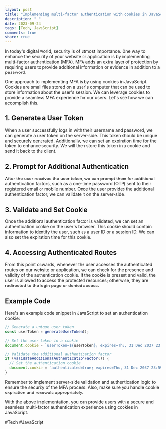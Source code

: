```yaml
---
layout: post
title: "Implementing multi-factor authentication with cookies in JavaScript"
description: " "
date: 2023-09-24
tags: [Tech, JavaScript]
comments: true
share: true
---
```


In today's digital world, security is of utmost importance. One way to enhance the security of your website or application is by implementing multi-factor authentication (MFA). MFA adds an extra layer of protection by requiring users to provide additional information or evidence in addition to a password.

One approach to implementing MFA is by using cookies in JavaScript. Cookies are small files stored on a user's computer that can be used to store information about the user's session. We can leverage cookies to provide a seamless MFA experience for our users. Let's see how we can accomplish this.

## 1. Generate a User Token

When a user successfully logs in with their username and password, we can generate a user token on the server-side. This token should be unique and securely generated. Additionally, we can set an expiration time for the token to enhance security. We will then store this token in a cookie and send it back to the client.

## 2. Prompt for Additional Authentication

After the user receives the user token, we can prompt them for additional authentication factors, such as a one-time password (OTP) sent to their registered email or mobile number. Once the user provides the additional authentication factor, we can validate it on the server-side.

## 3. Validate and Set Cookie

Once the additional authentication factor is validated, we can set an authentication cookie on the user's browser. This cookie should contain information to identify the user, such as a user ID or a session ID. We can also set the expiration time for this cookie.

## 4. Accessing Authenticated Routes

From this point onwards, whenever the user accesses the authenticated routes on our website or application, we can check for the presence and validity of the authentication cookie. If the cookie is present and valid, the user is allowed to access the protected resources; otherwise, they are redirected to the login page or denied access.

## Example Code

Here's an example code snippet in JavaScript to set an authentication cookie:

```javascript
// Generate a unique user token
const userToken = generateUserToken();

// Set the user token in a cookie
document.cookie = `userToken=${userToken}; expires=Thu, 31 Dec 2037 23:59:59 UTC; path=/`;

// Validate the additional authentication factor
if (validateAdditionalAuthenticationFactor()) {
  // Set the authentication cookie
  document.cookie = `authenticated=true; expires=Thu, 31 Dec 2037 23:59:59 UTC; path=/`;
}
```

Remember to implement server-side validation and authentication logic to ensure the security of the MFA process. Also, make sure you handle cookie expiration and renewals appropriately.

With the above implementation, you can provide users with a secure and seamless multi-factor authentication experience using cookies in JavaScript.

#Tech #JavaScript